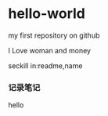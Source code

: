 # hello-world
my first repository on github

I Love woman and money


seckill in:readme,name
### 记录笔记


hello
